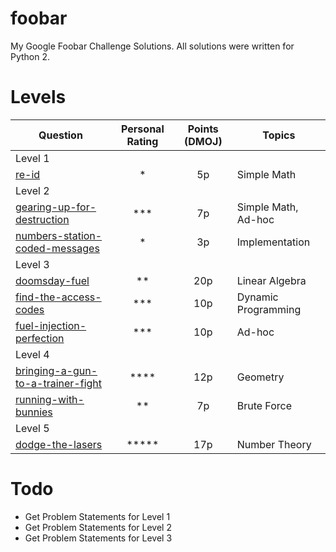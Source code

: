 # foobar

My Google Foobar Challenge Solutions.  All solutions were written for Python 2.

# Levels

|Question|Personal Rating|Points (DMOJ)|Topics|
|---|:-:|:-:|---|
|Level 1||||
|[re-id](https://github.com/plasmatic1/foobar/blob/master/1/re-id.py)|*|5p|Simple Math|
|Level 2||||
|[gearing-up-for-destruction](https://github.com/plasmatic1/foobar/blob/master/2/gearing-up-for-destruction.py)|***|7p|Simple Math, Ad-hoc|
|[numbers-station-coded-messages](https://github.com/plasmatic1/foobar/blob/master/2/numbers-station-coded-messages.py)|*|3p|Implementation|
|Level 3||||
|[doomsday-fuel](https://github.com/plasmatic1/foobar/blob/master/3/doomsday-fuel.py)|**|20p|Linear Algebra|
|[find-the-access-codes](https://github.com/plasmatic1/foobar/blob/master/3/find-the-access-codes.py)|***|10p|Dynamic Programming|
|[fuel-injection-perfection](https://github.com/plasmatic1/foobar/blob/master/3/fuel-injection-perfection.py)|***|10p|Ad-hoc|
|Level 4||||
|[bringing-a-gun-to-a-trainer-fight](https://github.com/plasmatic1/foobar/blob/master/4/bringing-a-gun-to-a-trainer-fight.py)|****|12p|Geometry|
|[running-with-bunnies](https://github.com/plasmatic1/foobar/blob/master/4/running-with-bunnies.py)|**|7p|Brute Force|
|Level 5||||
|[dodge-the-lasers](https://github.com/plasmatic1/foobar/blob/master/5/dodge-the-lasers.py)|*****|17p|Number Theory|


# Todo

* Get Problem Statements for Level 1
* Get Problem Statements for Level 2
* Get Problem Statements for Level 3
